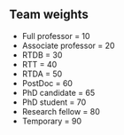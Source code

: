 ## Team weights

* Full professor = 10
* Associate professor = 20
* RTDB = 30
* RTT = 40
* RTDA = 50
* PostDoc = 60
* PhD candidate = 65
* PhD student = 70
* Research fellow = 80
* Temporary = 90
